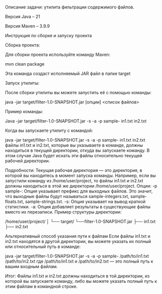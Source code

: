Описание задачи: утилита фильтрации содержимого файлов.


Версия Java – 21

Версия Maven – 3.9.9


Инструкция по сборке и запуску проекта

Сборка проекта:

Для сборки проекта используйте команду Maven:

mvn clean package

Эта команда создаст исполняемый JAR файл в папке target

Запуск утилиты:

После сборки утилиты вы можете запустить её с помощью команды:

java -jar target/filter-1.0-SNAPSHOT.jar [опции] <список файлов>

Пример команды:

Java -jar target/filter-1.0-SNAPSHOT.jar -s -a -p sample- in1.txt in2.txt


Когда вы запускаете утилиту с командой:

java -jar target/filter-1.0-SNAPSHOT.jar -s -a -p sample- in1.txt in2.txt
файлы in1.txt и in2.txt, которые вы указываете в команде, должны находиться в текущей директории, откуда вы запускаете команду. 
В этом случае Java будет искать эти файлы относительно текущей рабочей директории.

Подробности:
Текущая рабочая директория — это директория, в которой вы находитесь в момент запуска команды. Например, если вы запустили команду из /home/user/project, то файлы in1.txt и in2.txt должны находиться в этой же директории /home/user/project.
Опции:
-p sample-: Опция указывает префикс для выходных файлов. Это значит, что выходные файлы будут называться sample-integers.txt, sample-floats.txt, sample-strings.txt.
-s: Опция указывает на вывод краткой статистики.
-a: Опция добавляет результаты в существующие файлы вместо их перезаписи.
Пример структуры директории:

/home/user/project/
│
└── target/
    └──filter-1.0-SNAPSHOT.jar
├── in1.txt
├── in2.txt

Альтернативный способ указания пути к файлам
Если файлы in1.txt и in2.txt находятся в другой директории, вы можете указать их полный или относительный путь в команде:

java -jar target/filter-1.0-SNAPSHOT.jar -s -a -p sample- /path/to/in1.txt /path/to/in2.txt
где /path/to/in1.txt и /path/to/in2.txt — это полный путь к вашим входным файлам.

Итог:
Файлы in1.txt и in2.txt должны находиться в той директории, из которой вы запускаете команду, либо вы можете указать полный путь к этим файлам в командной строке.

